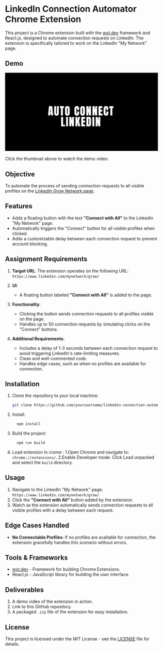 # LinkedIn Connection Automator Chrome Extension

This project is a Chrome extension built with the [wxt.dev](https://wxt.dev) framework and React.js, designed to automate connection requests on LinkedIn. The extension is specifically tailored to work on the LinkedIn "My Network" page.

## Demo

[![Watch the demo](https://github.com/vikassinghz/autolinkedin/blob/main/linkedIn%20connector.png)](https://drive.google.com/file/d/1aRflfe9VzaR9bZo2A6ORJTdppBkYJ_H1/view?usp=drive_link)

Click the thumbnail above to watch the demo video.



## Objective

To automate the process of sending connection requests to all visible profiles on the [LinkedIn Grow Network page](https://www.linkedin.com/mynetwork/grow/).

## Features

- Adds a floating button with the text **"Connect with All"** to the LinkedIn "My Network" page.
- Automatically triggers the "Connect" button for all visible profiles when clicked.
- Adds a customizable delay between each connection request to prevent account blocking.

## Assignment Requirements

1. **Target URL**: The extension operates on the following URL:  
   `https://www.linkedin.com/mynetwork/grow/`
   
2. **UI**: 
   - A floating button labeled **"Connect with All"** is added to the page.
   
3. **Functionality**: 
   - Clicking the button sends connection requests to all profiles visible on the page.
   - Handles up to 50 connection requests by simulating clicks on the "Connect" buttons.

4. **Additional Requirements**:
   - Includes a delay of 1-3 seconds between each connection request to avoid triggering LinkedIn's rate-limiting measures.
   - Clean and well-commented code.
   - Handles edge cases, such as when no profiles are available for connection.


## Installation

1. Clone the repository to your local machine:
   ```bash
   git clone https://github.com/yourusername/linkedin-connection-automator.git
2. Install:
   ```bash
     npm install
3. Build the project:
   ```bash
     npm run build
4. Load extension in crome :
   1.Open Chrome and navigate to:
    `chrome://extensions/`.
   2.Enable Developer mode.
   Click Load unpacked and select the `build` directory.

## Usage

1. Navigate to the LinkedIn "My Network" page:  
   `https://www.linkedin.com/mynetwork/grow/`
2. Click the **"Connect with All"** button added by the extension.
3. Watch as the extension automatically sends connection requests to all visible profiles with a delay between each request.

## Edge Cases Handled

- **No Connectable Profiles**: If no profiles are available for connection, the extension gracefully handles this scenario without errors.

## Tools & Frameworks

- [wxt.dev](https://wxt.dev) - Framework for building Chrome Extensions.
- React.js - JavaScript library for building the user interface.

## Deliverables

1. A demo video of the extension in action.
2. Link to this GitHub repository.
3. A packaged `.zip` file of the extension for easy installation.

## License

This project is licensed under the MIT License - see the [LICENSE](LICENSE) file for details.

